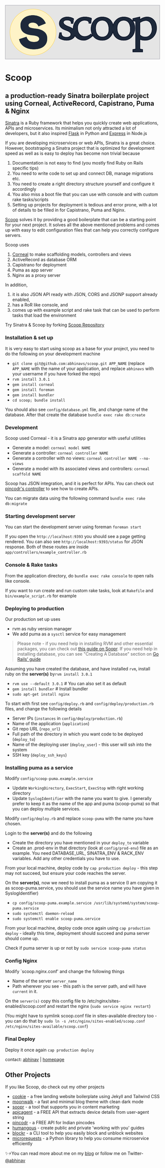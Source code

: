<img src="https://raw.githubusercontent.com/abhinavs/scoop/master/public/images/scoop-header.png" />

# Scoop
## a production-ready Sinatra boilerplate project using Corneal, ActiveRecord, Capistrano, Puma & Nginx

[Sinatra](http://sinatrarb.com/) is a Ruby framework that helps you quickly create web applications, APIs and microservices. Its minimalism not only attracted a lot of developers, but it also inspired [Flask](https://flask.palletsprojects.com/en/2.0.x/) in Python and [Express](https://expressjs.com/) in Node.js

If you are developing microservices or web APIs, Sinatra is a great choice. However, bootstraping a Sinatra project that is optimized for development speed as well as is easy to deploy has become non trivial because 
1. Documentation is not easy to find (you mostly find Ruby on Rails specific tips)
2. You need to write code to set up and connect DB, manage migrations etc.
3. You need to create a right directory structure yourself and configure it accordingly
4. You also miss a boot file that you can use with console and with custom rake tasks/scripts
5. Setting up projects for deployment is tedious and error prone, with a lot of details to be filled in for Capistrano, Puma and Nginx.

[Scoop](https://github.com/abhinavs/scoop) solves it by providing a good boilerplate that can be a starting point for your next project. It solves all the above mentioned problems and comes up with easy to edit configuration files that can help you correctly configure servers.

Scoop uses
1. [Corneal](http://thebrianemory.github.io/corneal/) to make scaffolding models, controllers and views
2. ActiveRecord as database ORM
3. Capistrano for deployment
4. Puma as app server
5. Nginx as a proxy server

In addition, 
1. it is also JSON API ready with JSON, CORS and JSONP support already enabled,
2. has a RoR like console, and
3. comes up with example script and rake task that can be used to perform tasks that load the environment

Try Sinatra & Scoop by forking [Scoop Repository](https://github.com/abhinavs/scoop/fork)

### Installation & set up
It is very easy to start using scoop as a base for your project, you need to do the following on your development machine
  - `git clone git@github.com:abhinavs/scoop.git APP_NAME` (replace `APP_NAME` with the name of your application, and replace `abhinavs` with your username if you have forked the repo)
  - `rvm install 3.0.1`
  - `gem install corneal`
  - `gem install foreman`
  - `gem install bundler`
  - `cd scoop; bundle install`

You should also see `config/database.yml` file, and change name of the database. After that create the database 
`bundle exec rake db:create` 

### Development
Scoop used Corneal - it is a Sinatra app generator with useful utilities
  - Generate a model: `corneal model NAME`
  - Generate a controller: `corneal controller NAME`
  - Generate a controller with no views: `corneal controller NAME --no-views`
  - Generate a model with its associated views and controllers: `corneal scaffold NAME`

Scoop has JSON integration, and it is perfect for APIs. You can check out [pincodr's controller](https://github.com/abhinavs/pincodr/blob/master/app/controllers/pincodr_controller.rb) to see how to create APIs.

You can migrate data using the following command
`bundle exec rake db:migrate`

### Starting development server
You can start the development server using foreman
`foreman start`

If you open the `http://localhost:9393` you should see a page getting rendered. You can also see `http://localhost:9393/status` for JSON response. Both of these routes are inside `app/controllers/example_controller.rb`

### Console & Rake tasks
From the application directory, do `bundle exec rake console` to open rails like console.

If you want to run create and run custom rake tasks, look at `Rakefile` and `bin/example_script.rb` for example

### Deploying to production
Our production set up uses
  - rvm as ruby version manager
  - We add puma as a `sysctl` service for easy management

>Please note - if you need help in installing RVM and other essential packages, you can check out [this guide on Soopr](https://www.soopr.co/blog/deploy-ruby-on-rails-app-on-aws-graviton-part-1). If you need help in installing database, you can see "Creating A Database" section on [Go Rails' guide](https://gorails.com/deploy/ubuntu/20.04#database)

Assuming you have created the database, and have installed `rvm`, install ruby on the **server(s)** by`rvm install 3.0.1`

  - `rvm use --default 3.0.1` # You can also set it as default
  - `gem install bundler` # Install bundler
  - `sudo apt-get install nginx`

To start with first see `config/deploy.rb` and `config/deploy/production.rb` files, and change the following details
  - Server IPs (`instances` in `config/deploy/production.rb`)
  - Name of the application (`application`)
  - Git repo URL (`repo_url`)
  - Full path of the directory in which you want code to be deployed (`deploy_to`)
  - Name of the deploying user (`deploy_user`) - this user will ssh into the system
  - SSH key (`deploy_ssh_keys`)

### Installing puma as a service
Modify `config/scoop-puma.example.service` 
  - Update `WorkingDirectory`, `ExecStart`, `ExecStop` with right working directory
  - Update `SyslogIdentifier` with the name you want to give. I generally prefer to keep it as the name of the app and puma (scoop-puma) so that you can deploy multiple services.

Modify `config/deploy.rb` and replace `scoop-puma` with the name you have chosen.


Login to the **server(s)** and do the following
  - Create the directory you have mentioned in your `deploy_to` variable
  - Create an .prod-env in that directory (look at `config/prod-env`) file as an example. You need DATABASE_URL, SINATRA_ENV & RACK_ENV variables. Add any other credentials you have to use.

From your local machine, deploy code by `cap production deploy`  - this step may not succeed, but ensure your code reaches the server.

On the **server(s)**, now we need to install puma as a service (I am copying it as scoop-puma.service, you should use the service name you have given in SyslogIdentifier)
  - `cp config/scoop-puma.example.service /usr/lib/systemd/system/scoop-puma.service` 
  - `sudo systemctl daemon-reload`
  - `sudo systemctl enable scoop-puma.service`


From your local machine, deploy code once again using `cap production deploy` - ideally this time, deployment should succeed and puma server should come up.

Check if puma server is up or not by `sudo service scoop-puma status`

### Config Nginx
Modify `scoop.nginx.conf' and change the following things
  - Name of the server `server_name`
  - Path wherever you see - this path is the server path, and will have `current` in it.

On the `server(s)` copy this config file to /etc/nginx/sites-enabled/scoop.conf and restart the nginx (`sudo service nginx restart`) 

(You might have to symlink scoop.conf file in sites-available directory too - you can do that by `sudo ln -s /etc/nginx/sites-enabled/scoop.conf /etc/nginx/sites-available/scoop.conf`)

### Final Deploy
Deploy it once again `cap production deploy` 


contact: [abhinav][1] | [homepage][2]

 [1]: https://twitter.com/abhinav "abhinav"
 [2]: https://www.abhinav.co "homepage"

## Other Projects
If you like Scoop, do check out my other projects
*   [cookie](https://github.com/abhinavs/cookie) - a free landing website boilerplate using Jekyll and Tailwind CSS
*   [moonwalk](https://github.com/abhinavs/moonwalk) - a fast and minimal blog theme with clean dark mode
*   [soopr](https://www.soopr.co) - a tool that supports you in content marketing
*   [apicagent](https://www.apicagent.com) - a FREE API that extracts device details from user-agent string
*   [pincodr](https://pincodr.apiclabs.com) - a FREE API for Indian pincodes
*   [humangous](https://www.humangous.co) - create public and private 'working with you' guides
*   [blockr](https://www.abhinav.co/blockr) - a CLI tool to help you easily block and unblock websites
*   [microrequests](https://www.abhinav.co/microrequests) - a Python library to help you consume microservice efficiently


✨⚡You can read more about me on my [blog](https://www.abhinav.co/about/) or follow me on Twitter- [@abhinav](https://twitter.com/abhinav)

